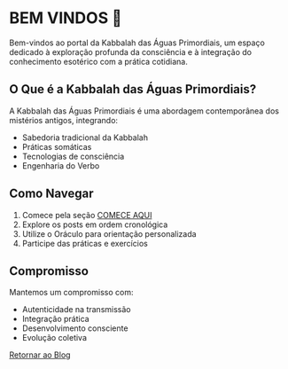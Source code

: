 # BEM VINDOS 🖖

Bem-vindos ao portal da Kabbalah das Águas Primordiais, um espaço dedicado à exploração profunda da consciência e à integração do conhecimento esotérico com a prática cotidiana.

## O Que é a Kabbalah das Águas Primordiais?

A Kabbalah das Águas Primordiais é uma abordagem contemporânea dos mistérios antigos, integrando:
- Sabedoria tradicional da Kabbalah
- Práticas somáticas
- Tecnologias de consciência
- Engenharia do Verbo

## Como Navegar

1. Comece pela seção [COMECE AQUI](comece-aqui.md)
2. Explore os posts em ordem cronológica
3. Utilize o Oráculo para orientação personalizada
4. Participe das práticas e exercícios

## Compromisso

Mantemos um compromisso com:
- Autenticidade na transmissão
- Integração prática
- Desenvolvimento consciente
- Evolução coletiva

[Retornar ao Blog](https://kabbalahdasaguasprimordiais.blogspot.com/)
